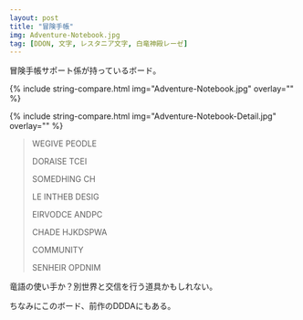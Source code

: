 ```yaml
---
layout: post
title: "冒険手帳"
img: Adventure-Notebook.jpg
tag: [DDON, 文字, レスタニア文字, 白竜神殿レーゼ]
---
```


冒険手帳サポート係が持っているボード。

{% include string-compare.html img="Adventure-Notebook.jpg" overlay="" %}

{% include string-compare.html img="Adventure-Notebook-Detail.jpg" overlay="" %}

> WEGIVE PEODLE
>
> DORAISE TCEI
>
> SOMEDHING CH
>
> LE INTHEB DESIG
>
> EIRVODCE ANDPC
>
> CHADE HJKDSPWA
>
> COMMUNITY
>
> SENHEIR OPDNIM

竜語の使い手か？別世界と交信を行う道具かもしれない。

ちなみにこのボード、前作のDDDAにもある。